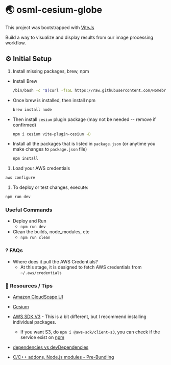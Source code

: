 # 🌏 osml-cesium-globe

This project was bootstrapped with [ViteJs](https://vitejs.dev/)

Build a way to visualize and display results from our image processing workflow.

## ⚙️ Initial Setup

1. Install missing packages, brew, npm

- Install Brew

  ```sh
  /bin/bash -c "$(curl -fsSL https://raw.githubusercontent.com/Homebrew/install/HEAD/install.sh)"
  ```

- Once brew is installed, then install npm

  ```sh
  brew install node
  ```

- Then install `cesium` plugin package (may not be needed -- remove if confirmed)

  ```sh
  npm i cesium vite-plugin-cesium -D
  ```

- Install all the packages that is listed in `package.json` (or anytime you make changes to `package.json` file)

  ```sh
  npm install
  ```

1. Load your AWS credentials

```sh
aws configure
```

1. To deploy or test changes, execute:

```sh
npm run dev
```

### Useful Commands

- Deploy and Run
  - `npm run dev`
- Clean the builds, node_modules, etc
  - `npm run clean`

### ? FAQs

- Where does it pull the AWS Credentials?
  - At this stage, it is designed to fetch AWS credentials from `~/.aws/credentials`

### 📂 Resources / Tips

- [Amazon CloudScape UI](https://cloudscape.design/)
- [Cesium](https://cesium.com/platform/cesiumjs/)
- [AWS SDK V3](https://github.com/aws/aws-sdk-js-v3) - This is a bit different, but I recommend installing individual packages.
  - If you want S3, do `npm i @aws-sdk/client-s3`, you can check if the service exist on [npm](https://www.npmjs.com/)

- [dependencies vs devDependencies](https://github.com/electron-vite/vite-plugin-electron-renderer#dependencies-vs-devdependencies)
- [C/C++ addons, Node.js modules - Pre-Bundling](https://github.com/electron-vite/vite-plugin-electron-renderer#dependency-pre-bundling)
